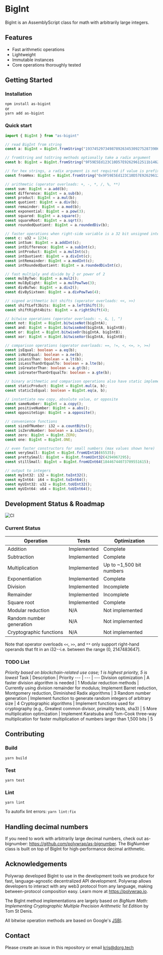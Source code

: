 # BigInt
BigInt is an AssemblyScript class for math with arbitrarily large integers.

## Features

- Fast arithmetic operations
- Lightweight
- Immutable instances
- Core operations thoroughly tested

## Getting Started

### Installation
`npm install as-bigint`  
or  
`yarn add as-bigint`

### Quick start

```typescript
import { BigInt } from "as-bigint"

// read BigInt from string
const a: BigInt = BigInt.fromString("19374529734987892634530927528739060327972904713094389147895891798347509179347517");

// fromString and toString methods optionally take a radix argument
const b: BigInt = BigInt.fromString("9F59E5Ed123C10D57E92629612511b14628D2799", 16);

// for hex strings, a radix argument is not required if value is prefixed by 0x (or -0x for negative numbers)
const fromHex: BigInt = BigInt.fromString("0x9F59E5Ed123C10D57E92629612511b14628D2799");

// arithmetic (operator overloads: +, -, *, /, %, **)
const sum: BigInt = a.add(b);
const difference: BigInt = a.sub(b);
const product: BigInt = a.mul(b);
const quotient: BigInt = a.div(b);
const remainder: BigInt = a.mod(b);
const exponential: BigInt = a.pow(3);
const squared: BigInt = a.square();
const squareRoot: BigInt = a.sqrt();
const roundedQuotient: BigInt = a.roundedDiv(b);

// faster operations when right-side variable is a 32 bit unsigned integer:
const c: u32 = 1234;
const intSum: BigInt = a.addInt(c);
const intDifference: BigInt = a.subInt(c);
const intProduct: BigInt = a.mulInt(c);
const intQuotient: BigInt = a.divInt(c);
const intRemainder: BigInt = a.modInt(c);
const intRoundedQuotient: BigInt = a.roundedDivInt(c);

// fast multiply and divide by 2 or power of 2
const mulByTwo: BigInt = a.mul2();
const mulByEight: BigInt = a.mulPowTwo(3);
const divBuTwo: BigInt = a.div2();
const divBySixteen: BigInt = a.divPowTwo(4);

// signed arithmetic bit shifts (operator overloads: <<, >>)
const shiftLeft3bits: BigInt = a.leftShift(3);
const shiftRight4bits: BigInt = a.rightShift(4);

// bitwise operations (operator overloads: ~, &, |, ^)
const not: BigInt = BigInt.bitwiseNot(bigIntA);
const and: BigInt = BigInt.bitwiseAnd(bigIntA, bigIntB);
const or: BigInt = BigInt.bitwiseOr(bigIntA, bigIntB);
const xor: BigInt = BigInt.bitwiseXor(bigIntA, bigIntB);

// comparison operations (operator overloads: ==, !=, <, <=, >, >=)
const isEqual: boolean = a.eq(b);
const isNotEqual: boolean = a.ne(b);
const isLessThan: boolean = a.lt(b);
const isLessThanOrEqualTo: boolean = a.lte(b);
const isGreaterThan: boolean = a.gt(b);
const isGreaterThanOrEqualTo: boolean = a.gte(b);

// binary arithmetic and comparison operations also have static implementations
const staticProduct: BigInt = BigInt.mul(a, b);
const staticIsEqual: boolean = BigInt.eq(a, b);

// instantiate new copy, absolute value, or opposite
const sameNumber: BigInt = a.copy();
const positiveNumber: BigInt = a.abs();
const oppositeSign: BigInt = a.opposite();

// convenience functions
const sizeOfNumber: i32 = a.countBits();
const isZeroNumber: boolean = a.isZero();
const zero: BigInt = BigInt.ZERO;
const one: BigInt = BigInt.ONE;

// even faster constructors for small numbers (max values shown here)
const verySmall: BigInt = BigInt.fromUInt16(65535);
const prettySmall: BigInt = BigInt.fromUInt32(4294967295);
const stillSmall: BigInt = BigInt.fromUInt64(18446744073709551615);

// output to integers
const myInt32: i32 = BigInt.toInt32();
const myInt64: i64 = BigInt.toInt64();
const myUInt32: u32 = BigInt.toUInt32();
const myUInt64: u64 = BigInt.toUInt64();
```

## Development Status & Roadmap
![CI](https://github.com/polywrap/as-bigint/actions/workflows/ci.yaml/badge.svg?branch=main)

### Current Status
Operation | Tests | Optimization
--- | --- | ---
Addition | Implemented | Complete
Subtraction | Implemented | Complete
Multiplication | Implemented | Up to ~1,500 bit numbers
Exponentiation | Implemented | Complete
Division | Implemented | Incomplete
Remainder | Implemented | Incomplete
Square root | Implemented | Complete
Modular reduction | N/A | Not implemented
Random number generation | N/A | Not implemented
Cryptographic functions | N/A | Not implemented

Note that operator overloads `<<`, `>>`, and `**` only support right-hand operands that fit in an i32--i.e. between the range (0, 2147483647].

### TODO List
*Priority based on blockchain-related use case; 1 is highest priority, 5 is lowest*
Task | Description | Priority
--- | --- | ---
Division optimization | A faster division algorithm is needed | 1
Modular reduction methods | Currently using division remainder for modulus; Implement Barret reduction, Montgomery reduction, Diminished Radix algorithms | 3
Random number generation | Implement function to generate random integers of arbitrary size | 4
Cryptographic algorithms | Implement functions used for cryptography (e.g., Greatest common divisor, primality tests, sha3) | 5
More multiplication optimization | Implement Karatsuba and Tom-Cook three-way multiplication for faster multiplication of numbers larger than 1,500 bits | 5

## Contributing  

### Build  
`yarn build`  

### Test  
`yarn test`  

### Lint
`yarn lint`

To autofix lint errors:
`yarn lint:fix`

## Handling decimal numbers

If you need to work with arbitrarily large decimal numbers, check out as-bignumber: https://github.com/polywrap/as-bignumber. The BigNumber class is built on top of BigInt for high-performance decimal arithmetic.

## Acknowledgements

Polywrap developed BigInt to use in the development tools we produce for fast, language-agnostic decentralized API development. Polywrap allows developers to interact with any web3 protocol from any language, making between-protocol composition easy. Learn more at https://polywrap.io.

The BigInt method implementations are largely based on *BigNum Math: Implementing Cryptographic Multiple Precision Arithmetic 1st Edition*
by Tom St Denis.

All bitwise operation methods are based on Google's [JSBI](https://github.com/GoogleChromeLabs/jsbi/blob/main/lib/jsbi.ts).

## Contact
Please create an issue in this repository or email kris@dorg.tech

